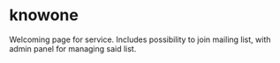 # knowone
Welcoming page for service. Includes possibility to join mailing list, with admin panel for managing said list.
